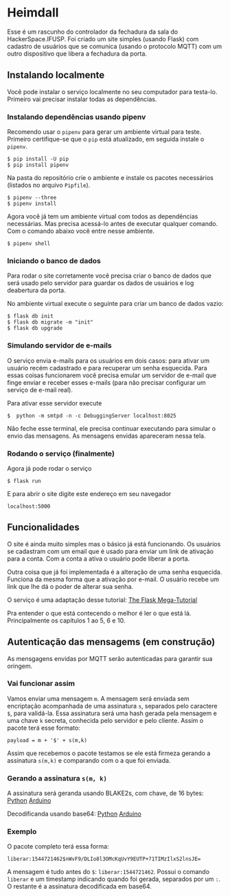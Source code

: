 # Heimdall

Esse é um rascunho do controlador da fechadura da sala do HackerSpace.IFUSP. Foi criado um site simples (usando Flask) com cadastro de usuários que se comunica (usando o protocolo MQTT) com um outro dispositivo que libera a fechadura da porta.

## Instalando localmente

Você pode instalar o serviço localmente no seu computador para testa-lo. Primeiro vai precisar instalar todas as dependências.

### Instalando dependências usando pipenv

Recomendo usar o ``pipenv`` para gerar um ambiente virtual para teste. Primeiro certifique-se que o ``pip`` está atualizado, em seguida instale o ``pipenv``.

    $ pip install -U pip
    $ pip install pipenv

Na pasta do repositório crie o ambiente e instale os pacotes necessários (listados no arquivo ``Pipfile``).

    $ pipenv --three
    $ pipenv install

Agora você já tem um ambiente virtual com todos as dependências necessárias. Mas precisa acessá-lo antes de executar qualquer comando. Com o comando abaixo você entre nesse ambiente.

    $ pipenv shell

### Iniciando o banco de dados

Para rodar o site corretamente você precisa criar o banco de dados que será usado pelo servidor para guardar os dados de usuários e log deabertura da porta.

No ambiente virtual execute o seguinte para criar um banco de dados vazio:

    $ flask db init
    $ flask db migrate -m "init"
    $ flask db upgrade

### Simulando servidor de e-mails

O serviço envia e-mails para os usuários em dois casos: para ativar um usuário recém cadastrado e para recuperar um senha esquecida. Para essas coisas funcionarem você precisa emular um servidor de e-mail que finge enviar e receber esses e-mails (para não precisar configurar um serviço de e-mail real).

Para ativar esse servidor execute

    $  python -m smtpd -n -c DebuggingServer localhost:8025

Não feche esse terminal, ele precisa continuar executando para simular o envio das mensagens. As mensagens envidas apareceram nessa tela.

### Rodando o serviço (finalmente)

Agora já pode rodar o serviço

    $ flask run

E para abrir o site digite este endereço em seu navegador

    localhost:5000

## Funcionalidades

O site é ainda muito simples mas o básico já está funcionando. Os usuários se cadastram com um email que é usado para enviar um link de ativação para a conta. Com a conta a ativa o usuário pode liberar a porta.

Outra coisa que já foi implementada é a alteração de uma senha esquecida. Funciona da mesma forma que a ativação por e-mail. O usuário recebe um link que lhe dá o poder de alterar sua senha.

O serviço é uma adaptação desse tutorial: [The Flask Mega-Tutorial](https://blog.miguelgrinberg.com/post/the-flask-mega-tutorial-part-i-hello-world)

Pra entender o que está contecendo o melhor é ler o que está lá. Principalmente os capítulos 1 ao 5, 6 e 10.

## Autenticação das mensagems (em construção)

As mensgagens envidas por MQTT serão autenticadas para garantir sua oringem.

### Vai funcionar assim

Vamos enviar uma mensagem ``m``. A mensagem será enviada sem encriptação acompanhada de uma assinatura ``s``, separados pelo caractere ``$``, para validá-la. Essa assinatura será uma hash gerada pela mensagem e uma chave ``k`` secreta, conhecida pelo servidor e pelo cliente. Assim o pacote terá esse formato:

    payload = m + '$' + s(m,k)

Assim que recebemos o pacote testamos se ele está firmeza gerando a assinatura ``s(m,k)`` e comparando com o a que foi enviada.

### Gerando a assinatura ``s(m, k)``

A assinatura será geranda usando BLAKE2s, com chave, de 16 bytes: [Python](https://docs.python.org/3.7/library/hashlib.html#blake2) [Arduino](http://rweather.github.io/arduinolibs/crypto.html)

Decodificanda usando base64: [Python](https://docs.python.org/3.7/library/base64.html) [Arduino](https://github.com/Densaugeo/base64_arduino)

### Exemplo

O pacote completo terá essa forma:

    liberar:1544721462$nWvF9/DLIo8l3OMcKqUvY9EUTP+71TIMzIlxS2lnsJE=

A mensagem é tudo antes do ``$``: ``liberar:1544721462``. Possui o comando ``liberar`` e um timestamp indicando quando foi gerada, separados por um ``:``. O restante é a assinatura decodificada em base64.
